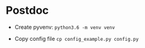 # Postdoc


* Create pyvenv: `python3.6 -m venv venv`

* Copy config file `cp config_example.py config.py`
